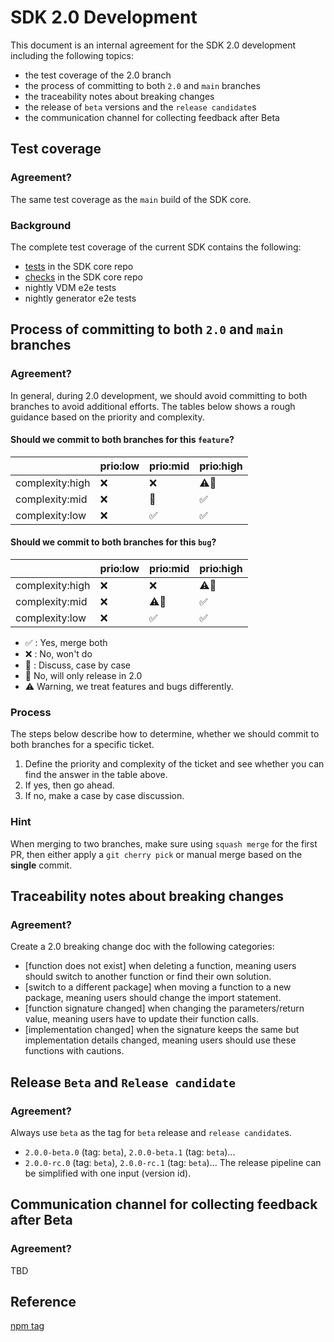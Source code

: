 # SDK 2.0 Development
This document is an internal agreement for the SDK 2.0 development including the following topics:
- the test coverage of the 2.0 branch
- the process of committing to both `2.0` and `main` branches
- the traceability notes about breaking changes
- the release of `beta` versions and the `release candidate`s
- the communication channel for collecting feedback after Beta

## Test coverage
### Agreement?
The same test coverage as the `main` build of the SDK core. 

### Background
The complete test coverage of the current SDK contains the following:
- [tests](https://github.com/SAP/cloud-sdk-js/blob/main/.github/workflows/build.yml#L12) in the SDK core repo
- [checks](https://github.com/SAP/cloud-sdk-js/blob/main/.github/workflows/build.yml#L38) in the SDK core repo
- nightly VDM e2e tests
- nightly generator e2e tests

## Process of committing to both `2.0` and `main` branches
### Agreement?
In general, during 2.0 development, we should avoid committing to both branches to avoid additional efforts.
The tables below shows a rough guidance based on the priority and complexity.

#### Should we commit to both branches for this `feature`?

| |prio:low|prio:mid|prio:high|
|---|---|---|---|
|complexity:high| :x: | :x: | :warning::construction: |
|complexity:mid| :x: | :construction: | :white_check_mark: |
|complexity:low| :x: | :white_check_mark: | :white_check_mark: |

#### Should we commit to both branches for this `bug`?

| |prio:low|prio:mid|prio:high|
|---|---|---|---|
|complexity:high| :x: | :x: | :warning::speech_balloon: |
|complexity:mid| :x: | :warning::speech_balloon: | :white_check_mark: |
|complexity:low| :x: | :white_check_mark: | :white_check_mark: |

- :white_check_mark: : Yes, merge both
- :x: : No, won't do
- :speech_balloon: : Discuss, case by case
- :construction: No, will only release in 2.0
- :warning: Warning, we treat features and bugs differently.

### Process
The steps below describe how to determine, whether we should commit to both branches for a specific ticket.

1. Define the priority and complexity of the ticket and see whether you can find the answer in the table above.
1. If yes, then go ahead.
1. If no, make a case by case discussion.

### Hint
When merging to two branches, make sure using `squash merge` for the first PR, then either apply a `git cherry pick` or manual merge based on the **single** commit.

## Traceability notes about breaking changes
### Agreement?
Create a 2.0 breaking change doc with the following categories:
- [function does not exist] when deleting a function, meaning users should switch to another function or find their own solution.
- [switch to a different package] when moving a function to a new package, meaning users should change the import statement. 
- [function signature changed] when changing the parameters/return value, meaning users have to update their function calls.
- [implementation changed] when the signature keeps the same but implementation details changed, meaning users should use these functions with cautions.

## Release `Beta` and `Release candidate`
### Agreement?
Always use `beta` as the tag for `beta` release and `release candidate`s.
- `2.0.0-beta.0` (tag: `beta`), `2.0.0-beta.1` (tag: `beta`)...
- `2.0.0-rc.0` (tag: `beta`), `2.0.0-rc.1` (tag: `beta`)...
The release pipeline can be simplified with one input (version id).

## Communication channel for collecting feedback after Beta
### Agreement?
TBD

## Reference
[npm tag](https://docs.npmjs.com/cli/v7/commands/npm-dist-tag#purpose)

